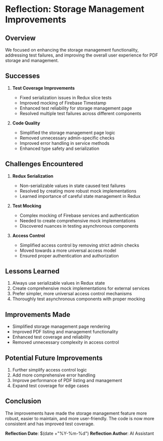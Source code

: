 # Reflection: Storage Management Improvements

## Overview
We focused on enhancing the storage management functionality, addressing test failures, and improving the overall user experience for PDF storage and management.

## Successes
1. **Test Coverage Improvements**
   - Fixed serialization issues in Redux slice tests
   - Improved mocking of Firebase Timestamp
   - Enhanced test reliability for storage management page
   - Resolved multiple test failures across different components

2. **Code Quality**
   - Simplified the storage management page logic
   - Removed unnecessary admin-specific checks
   - Improved error handling in service methods
   - Enhanced type safety and serialization

## Challenges Encountered
1. **Redux Serialization**
   - Non-serializable values in state caused test failures
   - Resolved by creating more robust mock implementations
   - Learned importance of careful state management in Redux

2. **Test Mocking**
   - Complex mocking of Firebase services and authentication
   - Needed to create comprehensive mock implementations
   - Discovered nuances in testing asynchronous components

3. **Access Control**
   - Simplified access control by removing strict admin checks
   - Moved towards a more universal access model
   - Ensured proper authentication and authorization

## Lessons Learned
1. Always use serializable values in Redux state
2. Create comprehensive mock implementations for external services
3. Prefer simpler, more universal access control mechanisms
4. Thoroughly test asynchronous components with proper mocking

## Improvements Made
- Simplified storage management page rendering
- Improved PDF listing and management functionality
- Enhanced test coverage and reliability
- Removed unnecessary complexity in access control

## Potential Future Improvements
1. Further simplify access control logic
2. Add more comprehensive error handling
3. Improve performance of PDF listing and management
4. Expand test coverage for edge cases

## Conclusion
The improvements have made the storage management feature more robust, easier to maintain, and more user-friendly. The code is now more consistent and has improved test coverage.

**Reflection Date**: $(date +"%Y-%m-%d")
**Reflection Author**: AI Assistant 